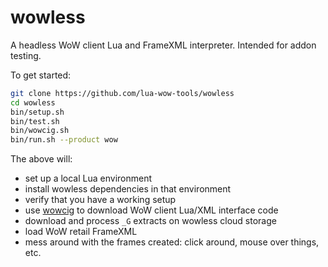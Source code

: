 # wowless
A headless WoW client Lua and FrameXML interpreter. Intended for addon testing.

To get started:

```sh
git clone https://github.com/lua-wow-tools/wowless
cd wowless
bin/setup.sh
bin/test.sh
bin/wowcig.sh
bin/run.sh --product wow
```

The above will:
* set up a local Lua environment
* install wowless dependencies in that environment
* verify that you have a working setup
* use [wowcig] to download WoW client Lua/XML interface code
* download and process `_G` extracts on wowless cloud storage
* load WoW retail FrameXML
* mess around with the frames created: click around, mouse over things, etc.

[wowcig]: https://github.com/lua-wow-tools/wowcig
